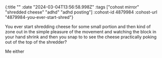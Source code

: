 {:title ""
 :date "2024-03-04T13:56:58.998Z"
 :tags ["cohost mirror" "shredded cheese" "adhd" "adhd posting"]
 :cohost-id 4879984
 :cohost-url "4879984-you-ever-start-shred"}

You ever start shredding cheese for some small portion and then kind of zone out in the simple pleasure of the movement and watching the block in your hand shrink and then you snap to to see the cheese practically poking out of the top of the shredder?

Me either